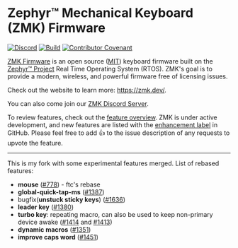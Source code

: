 # Zephyr™ Mechanical Keyboard (ZMK) Firmware

[![Discord](https://img.shields.io/discord/719497620560543766)](https://zmk.dev/community/discord/invite)
[![Build](https://github.com/zmkfirmware/zmk/workflows/Build/badge.svg)](https://github.com/zmkfirmware/zmk/actions)
[![Contributor Covenant](https://img.shields.io/badge/Contributor%20Covenant-v2.0%20adopted-ff69b4.svg)](CODE_OF_CONDUCT.md)

[ZMK Firmware](https://zmk.dev/) is an open source ([MIT](LICENSE)) keyboard firmware built on the [Zephyr™ Project](https://www.zephyrproject.org/) Real Time Operating System (RTOS). ZMK's goal is to provide a modern, wireless, and powerful firmware free of licensing issues.

Check out the website to learn more: https://zmk.dev/.

You can also come join our [ZMK Discord Server](https://zmk.dev/community/discord/invite).

To review features, check out the [feature overview](https://zmk.dev/docs/). ZMK is under active development, and new features are listed with the [enhancement label](https://github.com/zmkfirmware/zmk/issues?q=is%3Aissue+is%3Aopen+label%3Aenhancement) in GitHub. Please feel free to add 👍 to the issue description of any requests to upvote the feature.

---

This is my fork with some experimental features merged. List of rebased features:
- **mouse** ([#778](https://github.com/ftc/zmk/tree/mouse-ftc)) - ftc's rebase
- **global-quick-tap-ms** ([#1387](https://github.com/andrewjrae/zmk/tree/min-prior-ms))
-  bugfix(**unstuck sticky keys**) ([#1636](https://github.com/metaeaux/zmk/tree/patch-1))
- **leader key** ([#1380](https://github.com/zmkfirmware/zmk/pull/1380))
- **turbo key**: repeating macro, can also be used to keep non-primary device awake ([#1414](https://github.com/zmkfirmware/zmk/pull/1414) and [#1413](https://github.com/zmkfirmware/zmk/pull/1413))
- **dynamic macros** ([#1351](https://github.com/zmkfirmware/zmk/pull/1351))
- **improve caps word** ([#1451](https://github.com/zmkfirmware/zmk/pull/1451))
